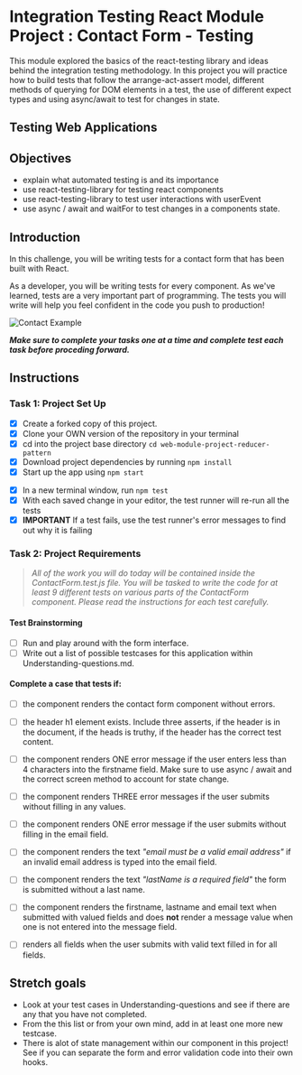 # Integration Testing React Module Project : Contact Form - Testing

This module explored the basics of the react-testing library and ideas behind the integration testing methodology. In this project you will practice how to build tests that follow the arrange-act-assert model, different methods of querying for DOM elements in a test, the use of different expect types and using async/await to test for changes in state.

## Testing Web Applications

## Objectives

- explain what automated testing is and its importance
- use react-testing-library for testing react components
- use react-testing-library to test user interactions with userEvent
- use async / await and waitFor to test changes in a components state.

## Introduction

In this challenge, you will be writing tests for a contact form that has been built with React.

As a developer, you will be writing tests for every component. As we've learned, tests are a very important part of programming. The tests you will write will help you feel confident in the code you push to production!

![Contact Example](project-goals.gif)

***Make sure to complete your tasks one at a time and complete test each task before proceding forward.***

## Instructions
### Task 1: Project Set Up
* [X] Create a forked copy of this project.
* [X] Clone your OWN version of the repository in your terminal
* [X] cd into the project base directory `cd web-module-project-reducer-pattern`
* [X] Download project dependencies by running `npm install`
* [X] Start up the app using `npm start`
- [X] In a new terminal window, run `npm test`
- [X] With each saved change in your editor, the test runner will re-run all the tests
- [X] **IMPORTANT** If a test fails, use the test runner's error messages to find out why it is failing

### Task 2: Project Requirements
> *All of the work you will do today will be contained inside the ContactForm.test.js file. You will be tasked to write the code for at least 9 different tests on various parts of the ContactForm component. Please read the instructions for each test carefully.*

#### Test Brainstorming
* [ ] Run and play around with the form interface.
* [ ] Write out a list of possible testcases for this application within Understanding-questions.md.

#### Complete a case that tests if:
* [ ] the component renders the contact form component without errors.
* [ ] the header h1 element exists. Include three asserts, if the header is in the document, if the heads is truthy, if the header has the correct test content.
* [ ] the component renders ONE error message if the user enters less than 4 characters into the firstname field. Make sure to use async / await and the correct screen method to account for state change.
* [ ] the component renders THREE error messages if the user submits without filling in any values.
* [ ] the component renders ONE error message if the user submits without filling in the email field.
* [ ] the component renders the text *"email must be a valid email address"* if an invalid email address is typed into the email field.
* [ ] the component renders the text *"lastName is a required field"* the form is submitted without a last name.
* [ ] the component renders the firstname, lastname and email text when submitted with valued fields and does **not** render a message value when one is not entered into the message field.
* [ ] renders all fields when the user submits with valid text filled in for all fields.


## Stretch goals

- Look at your test cases in Understanding-questions and see if there are any that you have not completed.
- From the this list or from your own mind, add in at least one more new testcase.
- There is alot of state management within our component in this project! See if you can separate the form and error validation code into their own hooks.
